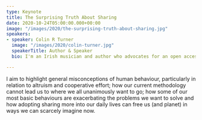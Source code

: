 ```yaml
---
type: Keynote
title: The Surprising Truth About Sharing
date: 2020-10-24T05:00:00.000+00:00
image: "/images/2020/the-surprising-truth-about-sharing.jpg"
speakers:
- speaker: Colin R Turner
  image: "/images/2020/colin-turner.jpg"
  speakerTitle: Author & Speaker
  bio: I'm an Irish musician and author who advocates for an open access economy - a proposed methodology that ensures (at a minimum) that every person's needs are met without condition through a voluntary cooperative system, while maximizing preservation of living systems. I have authored two books on the topic F-Day and Into The Open Economy, and am founder of The Free World Charter (a charter for a post-money social contract), Sharebay (a library of free goods and services), HonorPay (an open awards network) and an extensive wiki detailing the concept of an Open Access Economy. I have given many talks on the topic including an appearance at TEDx in Galway, Ireland, and at Z-Day in Frankfurt.

---
```

I aim to highlight general misconceptions of human behaviour, particularly in relation to altruism and cooperative effort; how our current methodology cannot lead us to where we all unanimously want to go; how some of our most basic behaviours are exacerbating the problems we want to solve and how adopting sharing more into our daily lives can free us (and planet) in ways we can scarcely imagine now.